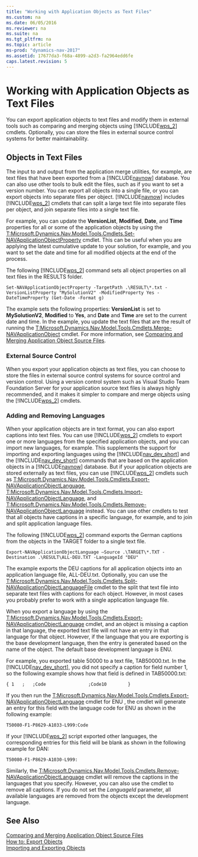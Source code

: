 ```yaml
---
title: "Working with Application Objects as Text Files"
ms.custom: na
ms.date: 06/05/2016
ms.reviewer: na
ms.suite: na
ms.tgt_pltfrm: na
ms.topic: article
ms-prod: "dynamics-nav-2017"
ms.assetid: 17677da3-f68a-4899-a2d3-fa2964edd6fe
caps.latest.revision: 5
---
```

# Working with Application Objects as Text Files
You can export application objects to text files and modify them in external tools such as comparing and merging objects using [!INCLUDE[wps_2](includes/wps_2_md.md)] cmdlets. Optionally, you can store the files in external source control systems for better maintainability.  
  
## Objects in Text Files  
 The input to and output from the application merge utilities, for example, are text files that have been exported from a [!INCLUDE[navnow](includes/navnow_md.md)] database. You can also use other tools to bulk edit the files, such as if you want to set a version number. You can export all objects into a single file, or you can export objects into separate files per object. [!INCLUDE[navnow](includes/navnow_md.md)] includes [!INCLUDE[wps_2](includes/wps_2_md.md)] cmdlets that can split a large text file into separate files per object, and join separate files into a single text file.  
  
 For example, you can update the **VersionList**, **Modified**, **Date**, and **Time** properties for all or some of the application objects by using the [T:Microsoft.Dynamics.Nav.Model.Tools.Cmdlets.Set-NAVApplicationObjectProperty](assetId:///T:Microsoft.Dynamics.Nav.Model.Tools.Cmdlets.Set-NAVApplicationObjectProperty) cmdlet. This can be useful when you are applying the latest cumulative update to your solution, for example, and you want to set the date and time for all modified objects at the end of the process.  
  
 The following [!INCLUDE[wps_2](includes/wps_2_md.md)] command sets all object properties on all text files in the RESULTS folder.  
  
```  
Set-NAVApplicationObjectProperty -TargetPath .\RESULT\*.txt -VersionListProperty "MySolutionV2" -ModifiedProperty Yes -DateTimeProperty (Get-Date -Format g)  
```  
  
 The example sets the following properties: **VersionList** is set to **MySolutionV2**, **Modified** to **Yes**, and **Date** and **Time** are set to the current date and time. In the example, you update the text files that are the result of running the [T:Microsoft.Dynamics.Nav.Model.Tools.Cmdlets.Merge-NAVApplicationObject](assetId:///T:Microsoft.Dynamics.Nav.Model.Tools.Cmdlets.Merge-NAVApplicationObject) cmdlet. For more information, see [Comparing and Merging Application Object Source Files](Comparing-and-Merging-Application-Object-Source-Files.md).  
  
### External Source Control  
 When you export your application objects as text files, you can choose to store the files in external source control systems for source control and version control. Using a version control system such as Visual Studio Team Foundation Server for your application source text files is always highly recommended, and it makes it simpler to compare and merge objects using the [!INCLUDE[wps_2](includes/wps_2_md.md)] cmdlets.  
  
### Adding and Removing Languages  
 When your application objects are in text format, you can also export captions into text files. You can use [!INCLUDE[wps_2](includes/wps_2_md.md)] cmdlets to export one or more languages from the specified application objects, and you can import new languages, for example. This supplements the support for importing and exporting languages using the [!INCLUDE[nav_dev_short](includes/nav_dev_short_md.md)] and the [!INCLUDE[nav_dev_short](includes/nav_dev_short_md.md)] commands that are based on the application objects in a [!INCLUDE[navnow](includes/navnow_md.md)] database. But if your application objects are stored externally as text files, you can use [!INCLUDE[wps_2](includes/wps_2_md.md)] cmdlets such as [T:Microsoft.Dynamics.Nav.Model.Tools.Cmdlets.Export-NAVApplicationObjectLanguage](assetId:///T:Microsoft.Dynamics.Nav.Model.Tools.Cmdlets.Export-NAVApplicationObjectLanguage), [T:Microsoft.Dynamics.Nav.Model.Tools.Cmdlets.Import-NAVApplicationObjectLanguage](assetId:///T:Microsoft.Dynamics.Nav.Model.Tools.Cmdlets.Import-NAVApplicationObjectLanguage), and [T:Microsoft.Dynamics.Nav.Model.Tools.Cmdlets.Remove-NAVApplicationObjectLanguage](assetId:///T:Microsoft.Dynamics.Nav.Model.Tools.Cmdlets.Remove-NAVApplicationObjectLanguage) instead. You can use other cmdlets to test that all objects have captions in a specific language, for example, and to join and split application language files.  
  
 The following [!INCLUDE[wps_2](includes/wps_2_md.md)] command exports the German captions from the objects in the TARGET folder to a single text file.  
  
```  
Export-NAVApplicationObjectLanguage –Source .\TARGET\*.TXT -Destination .\RESULT\ALL-DEU.TXT -LanguageId "DEU"  
```  
  
 The example exports the DEU captions for all application objects into an application language file, ALL-DEU.txt. Optionally, you can use the [T:Microsoft.Dynamics.Nav.Model.Tools.Cmdlets.Split-NAVApplicationObjectLanguageFile](assetId:///T:Microsoft.Dynamics.Nav.Model.Tools.Cmdlets.Split-NAVApplicationObjectLanguageFile) cmdlet to the split that text file into separate text files with captions for each object. However, in most cases you probably prefer to work with a single application language file.  
  
 When you export a language by using the [T:Microsoft.Dynamics.Nav.Model.Tools.Cmdlets.Export-NAVApplicationObjectLanguage](assetId:///T:Microsoft.Dynamics.Nav.Model.Tools.Cmdlets.Export-NAVApplicationObjectLanguage) cmdlet, and an object is missing a caption in that language, the exported text file will not have an entry in that language for that object. However, if the language that you are exporting is the base development language, then the entry is generated based on the name of the object. The default base development language is ENU.  
  
 For example, you exported table 50000 to a text file, TAB50000.txt. In the [!INCLUDE[nav_dev_short](includes/nav_dev_short_md.md)], you did not specify a caption for field number 1, so the following example shows how that field is defined in TAB50000.txt:  
  
```  
{ 1   ;   ;Code                ;Code10        }  
```  
  
 If you then run the [T:Microsoft.Dynamics.Nav.Model.Tools.Cmdlets.Export-NAVApplicationObjectLanguage](assetId:///T:Microsoft.Dynamics.Nav.Model.Tools.Cmdlets.Export-NAVApplicationObjectLanguage) cmdlet for ENU , the cmdlet will generate an entry for this field with the language code for ENU as shown in the following example:  
  
```  
T50080-F1-P8629-A1033-L999:Code  
```  
  
 If your [!INCLUDE[wps_2](includes/wps_2_md.md)] script exported other languages, the corresponding entries for this field will be blank as shown in the following example for DAN:  
  
```  
T50080-F1-P8629-A1030-L999:   
```  
  
 Similarly, the [T:Microsoft.Dynamics.Nav.Model.Tools.Cmdlets.Remove-NAVApplicationObjectLanguage](assetId:///T:Microsoft.Dynamics.Nav.Model.Tools.Cmdlets.Remove-NAVApplicationObjectLanguage) cmdlet will remove the captions in the languages that you specify. However, you can also use the cmdlet to remove all captions. If you do not set the *LanguageId* parameter, all available languages are removed from the objects except the development language.  
  
## See Also  
 [Comparing and Merging Application Object Source Files](Comparing-and-Merging-Application-Object-Source-Files.md)   
 [How to: Export Objects](How%20to:%20Export%20Objects.md)   
 [Importing and Exporting Objects](Importing-and-Exporting-Objects.md)
